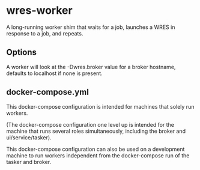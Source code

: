 # wres-worker

A long-running worker shim that waits for a job, launches a WRES in response
to a job, and repeats.

## Options

A worker will look at the -Dwres.broker value for a broker hostname, defaults
to localhost if none is present.

## docker-compose.yml

This docker-compose configuration is intended for machines that solely run
workers.

(The docker-compose configuration one level up is intended for the machine that
runs several roles simultaneously, including the broker and ui/service/tasker).

This docker-compose configuration can also be used on a development machine to
run workers independent from the docker-compose run of the tasker and broker.
